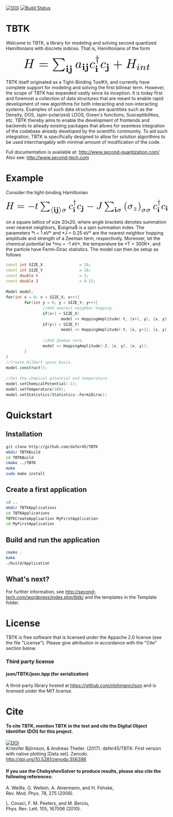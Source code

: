 [![DOI](https://zenodo.org/badge/50950512.svg)](https://zenodo.org/badge/latestdoi/50950512)
[![Build Status](https://travis-ci.org/dafer45/TBTK.svg?branch=master)](https://travis-ci.org/dafer45/TBTK)

# TBTK
Welcome to TBTK, a library for modeling and solving second quantized Hamiltonians with discrete indices.
That is, Hamiltonians of the form  
<p align="center"><img src="doc/Hamiltonian.png" /></p>  
TBTK itself originated as a Tight-Binding ToolKit, and currently have complete support for modeling and solving the first bilinear term.
However, the scope of TBTK has expanded vastly since its inception.
It is today first and foremost a collection of data structures that are meant to enable rapid development of new algorithms for both interacting and non-interacting systems.
Examples of such data structures are quantities such as the Density, DOS, (spin-polarized) LDOS, Green's functions, Susceptibilities, etc.
TBTK thereby aims to enable the development of frontends and backends to already existing packages that allows for seamless integration of the codebase already developed by the scientific community.
To aid such integration, TBTK is specifically designed to allow for solution algorithms to be used interchangably with minimal amount of modification of the code.

Full documentation is available at:  http://www.second-quantization.com/  
Also see: http://www.second-tech.com

# Example
Consider the tight-binding Hamiltonian  
<p align="center"><img src="doc/ExampleHamiltonian.png" /></p>  
on a square lattice of size 20x20, where angle brackets denotes summation over nearest neighbors, $\sigma$ is a spin summation index.
The parameters *t = 1 eV* and *J = 0.25 eV* are the nearest neighbor hopping amplitude and strength of a Zeeman term, respectively.
Moreover, let the chemical potential be *mu = -1 eV*, the temperature be *T = 300K*, and the particle have Fermi-Dirac statistics.
The model can then be setup as follows

```cpp
const int SIZE_X                = 20;
const int SIZE_Y                = 20;
const double t                  = 1;
const double J                  = 0.25;
 
Model model;
for(int x = 0; x < SIZE_X; x++){
        for(int y = 0; y < SIZE_Y; y++){
                //Add nearest neighbor hopping.
                if(x+1 < SIZE_X)
                        model << HoppingAmplitude(-t, {x+1, y}, {x, y}) + HC;
                if(y+1 < SIZE_Y)
                        model << HoppingAmplitude(-t, {x, y+1}, {x, y}) + HC;
 
                //Add Zeeman term.
                model << HoppingAmplitude(-J, {x, y}, {x, y});
        }
}
//Create Hilbert space basis.
model.construct();

//Set the chemical potential and temperature.
model.setChemicalPotential(-1);
model.setTemperature(300);
model.setStatistics(Statistics::FermiDirac);
```

# Quickstart
## Installation
```bash
git clone http://github.com/dafer45/TBTK
mkdir TBTKBuild
cd TBTKBuild
cmake ../TBTK
make
sudo make install
```

## Create a first application
```bash
cd ..
mkdir TBTKApplications
cd TBTKApplications
TBTKCreateAppliaction MyFirstApplication
cd MyFirstApplication
```

## Build and run the application
```bash
cmake .
make
./build/Application
```

## What's next?
For further information, see http://second-tech.com/wordpress/index.php/tbtk/ and the templates in the Template folder.


# License
TBTK is free software that is licensed under the Appache 2.0 license (see the file
"License").  Please give attribution in accordance with the "Cite" section below.

### Third party license
#### json/TBTK/json.hpp (for serialization)
A thrid-party library hosted at https://github.com/nlohmann/json and is licensed under
the MIT license.


# Cite
#### To cite TBTK, mention TBTK in the text and cite the Digital Object Identifier (DOI) for this project.
[![DOI](https://zenodo.org/badge/50950512.svg)](https://zenodo.org/badge/latestdoi/50950512)  
Kristofer Björnson, & Andreas Theiler. (2017). dafer45/TBTK: First version with
native plotting [Data set]. Zenodo. http://doi.org/10.5281/zenodo.556398

#### If you use the ChebyshevSolver to produce results, please also cite the following references:
A. Weiße, G. Wellein, A. Alvermann, and H. Fehske,  
Rev. Mod. Phys. 78, 275 (2006).

L. Covaci, F. M. Peeters, and M. Berciu,  
Phys. Rev. Lett. 105, 167006 (2010).
